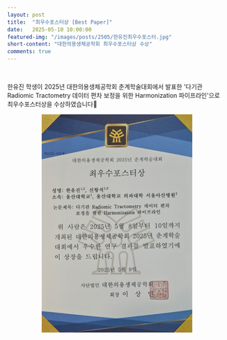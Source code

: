 ```yaml
---
layout: post
title:  "최우수포스터상 [Best Paper]" 
date:   2025-05-10 10:00:00
featured-img: "/images/posts/2505/한유진최우수포스터.jpg"
short-content: "대한의용생체공학회 최우수포스터상 수상" 
comments: true
---
```


<br> 
<p>
한유진 학생이 2025년 대한의용생체공학회 춘계학술대회에서 발표한 '다기관 Radiomic Tractometry 데이터 편차 보정을 위한 Harmonization 파이프라인'으로 최우수포스터상을 수상하였습니다🎊

<div style="display: flex; justify-content: center;">
    <span class="image featured"><img src="/images/posts/2505/한유진최우수포스터.jpg" alt="" style='height: 500px; object-fit: contain;'></span>
</div>